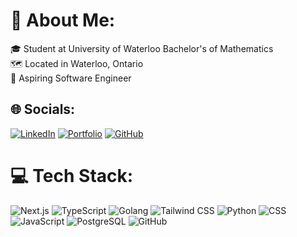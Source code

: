 
# 💫 About Me:
🎓 Student at University of Waterloo Bachelor's of Mathematics <br>
🗺️ Located in Waterloo, Ontario <br> 
🎯 Aspiring Software Engineer 

## 🌐 Socials:

[![LinkedIn](https://custom-icon-badges.demolab.com/badge/LinkedIn-0A66C2?logo=linkedin-white&logoColor=fff)](https://www.linkedin.com/in/nathan-chau-nguyen-853716215/) 
[![Portfolio](https://img.shields.io/badge/Portfolio_Site-F24E1E?logo=svelte&logoColor=white)](https://nathanncn.github.io/) 
[![GitHub](https://img.shields.io/badge/GitHub-%23121011.svg?logo=github&logoColor=white)](https://github.com/NathanNCN)


# 💻 Tech Stack:
![Next.js](https://img.shields.io/badge/Next.js-000000?style=for-the-badge&logo=nextdotjs&logoColor=white)
![TypeScript](https://img.shields.io/badge/TypeScript-3178C6?style=for-the-badge&logo=typescript&logoColor=white)
![Golang](https://img.shields.io/badge/Go-00ADD8?style=for-the-badge&logo=go&logoColor=white)
![Tailwind CSS](https://img.shields.io/badge/Tailwind_CSS-38B2AC?style=for-the-badge&logo=tailwindcss&logoColor=white)
![Python](https://img.shields.io/badge/Python-3776AB?style=for-the-badge&logo=python&logoColor=white)
![CSS](https://img.shields.io/badge/CSS3-1572B6?style=for-the-badge&logo=css3&logoColor=white)
![JavaScript](https://img.shields.io/badge/JavaScript-F7DF1E?style=for-the-badge&logo=javascript&logoColor=black)
![PostgreSQL](https://img.shields.io/badge/PostgreSQL-4169E1?style=for-the-badge&logo=postgresql&logoColor=white)
![GitHub](https://img.shields.io/badge/GitHub-100000?style=for-the-badge&logo=github&logoColor=white)
